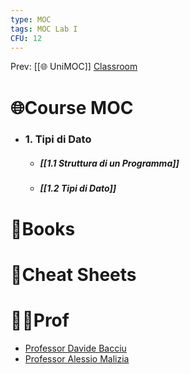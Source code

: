 ```yaml
---
type: MOC
tags: MOC Lab I
CFU: 12
---
```


Prev: [[🌐 UniMOC]]
[Classroom](https://classroom.google.com/u/2/c/NTQ3NzUwMzkxMzI0)

# 🌐Course MOC

- ### 1. Tipi di Dato
	- ##### [[1.1 Struttura di un Programma]]
	- ##### [[1.2 Tipi di Dato]]



# 📒Books






# 📄Cheat Sheets






# 👨‍🏫Prof
- [Professor Davide Bacciu](http://pages.di.unipi.it/bacciu/)
- [Professor Alessio Malizia](https://alessiomalizia.wordpress.com/)






